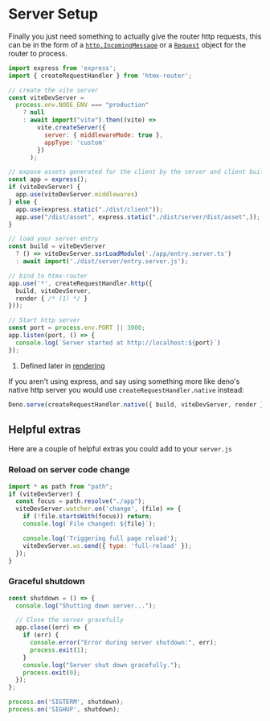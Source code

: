 # Server Setup

Finally you just need something to actually give the router http requests, this can be in the form of a [`http.IncomingMessage`](https://nodejs.org/api/http.html#class-httpincomingmessage) or a [`Request`](https://developer.mozilla.org/en-US/docs/Web/API/Request) object for the router to process.

```js title="server.js"
import express from 'express';
import { createRequestHandler } from 'htmx-router';

// create the vite server
const viteDevServer =
  process.env.NODE_ENV === "production"
    ? null
    : await import("vite").then((vite) =>
        vite.createServer({
          server: { middlewareMode: true },
          appType: 'custom'
        })
      );

// expose assets generated for the client by the server and client builds
const app = express();
if (viteDevServer) {
  app.use(viteDevServer.middlewares)
} else {
  app.use(express.static("./dist/client"));
  app.use("/dist/asset", express.static("./dist/server/dist/asset",));
}

// load your server entry
const build = viteDevServer
  ? () => viteDevServer.ssrLoadModule('./app/entry.server.ts')
  : await import('./dist/server/entry.server.js');

// bind to htmx-router
app.use('*', createRequestHandler.http({
  build, viteDevServer,
  render { /* (1) */ } 
}));

// Start http server
const port = process.env.PORT || 3000;
app.listen(port, () => {
  console.log(`Server started at http://localhost:${port}`)
});
```

1.  Defined later in [rendering](./rendering.md)

If you aren't using express, and say using something more like deno's native http server you would use `createRequestHandler.native` instead:
```js
Deno.serve(createRequestHandler.native({ build, viteDevServer, render }));
```

## Helpful extras

Here are a couple of helpful extras you could add to your `server.js`

### Reload on server code change
```js
import * as path from "path";
if (viteDevServer) {
  const focus = path.resolve("./app");
  viteDevServer.watcher.on('change', (file) => {
    if (!file.startsWith(focus)) return;
    console.log(`File changed: ${file}`);

    console.log('Triggering full page reload');
    viteDevServer.ws.send({ type: 'full-reload' });
  });
}
```

### Graceful shutdown
```js
const shutdown = () => {
  console.log("Shutting down server...");

  // Close the server gracefully
  app.close((err) => {
    if (err) {
      console.error("Error during server shutdown:", err);
      process.exit(1);
    }
    console.log("Server shut down gracefully.");
    process.exit(0);
  });
};

process.on('SIGTERM', shutdown);
process.on('SIGHUP', shutdown);
```